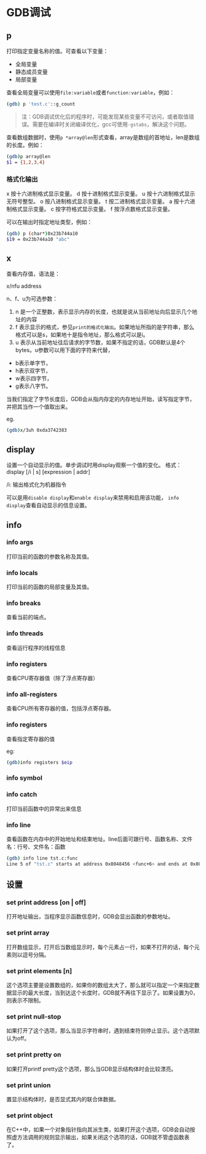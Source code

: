 # GDB调试

## p

打印指定变量名称的值。可查看以下变量：

- 全局变量
- 静态成员变量
- 局部变量

查看全局变量可以使用`file:variable`或者`function:variable`，例如：

```bash
(gdb) p 'test.c'::g_count
```

> 注：GDB调试优化后的程序时，可能发现某些变量不可访问，或者取值错误。需要在编译时关闭编译优化，gcc可使用`-gstabs`，解决这个问题。

查看数组数据时，使用`p *array@len`形式查看，array是数组的首地址，len是数组的长度。例如：

```bash
(gdb)p array@len
$1 = {1,2,3,4}
```

### 格式化输出

x 按十六进制格式显示变量。
    d 按十进制格式显示变量。
    u 按十六进制格式显示无符号整型。
    o 按八进制格式显示变量。
    t 按二进制格式显示变量。
    a 按十六进制格式显示变量。
    c 按字符格式显示变量。
    f 按浮点数格式显示变量。

可以在输出时指定地址类型，例如：

```bash
(gdb) p (char*)0x23b744a10
$19 = 0x23b744a10 "abc"
```

## x 

查看内存值，语法是：

x/nfu address

n、f、u为可选参数：
1. n 是一个正整数，表示显示内存的长度，也就是说从当前地址向后显示几个地址的内容
2. f 表示显示的格式，参见`print的格式化输出`。如果地址所指的是字符串，那么格式可以是s，如果地十是指令地址，那么格式可以是i。
3. u 表示从当前地址往后请求的字节数，如果不指定的话，GDB默认是4个bytes。u参数可以用下面的字符来代替，

- b表示单字节，
- h表示双字节，
- w表示四字节，
- g表示八字节。

当我们指定了字节长度后，GDB会从指内存定的内存地址开始，读写指定字节，并把其当作一个值取出来。

eg.
```bash
(gdb)x/3uh 0xda3742383
```

## display

设置一个自动显示的值。单步调试时用display观察一个值的变化。
格式：
display  [/i | s] [expression | addr]

/i: 输出格式化为机器指令

可以是用`disable display`和`enable display`来禁用和启用该功能， `info display`查看自动显示的信息设置。



## info

### info args

打印当前的函数的参数名称及其值。

### info locals

打印当前的函数的局部变量及其值。

### info breaks

查看当前的端点。

### info threads

查看运行程序的线程信息

### info registers

查看CPU寄存器值（除了浮点寄存器）

### info all-registers

查看CPU所有寄存器的值，包括浮点寄存器。

### info registers <register name>

查看指定寄存器的值

eg:
```bash
(gdb)info registers $eip
```

### info symbol

### info catch

打印当前函数中的异常出来信息

### info line

查看函数在内存中的开始地址和结束地址。line后面可跟行号、函数名称、文件名：行号、文件名：函数

```bash
(gdb) info line tst.c:func
Line 5 of "tst.c" starts at address 0x8048456 <func+6> and ends at 0x804845d <func+13>.
```

## 设置

### set print address [on | off]

打开地址输出，当程序显示函数信息时，GDB会显出函数的参数地址。

### set print array

打开数组显示，打开后当数组显示时，每个元素占一行，如果不打开的话，每个元素则以逗号分隔。

### set print elements [n]

这个选项主要是设置数组的，如果你的数组太大了，那么就可以指定一个来指定数据显示的最大长度，当到达这个长度时，GDB就不再往下显示了。如果设置为0，则表示不限制。

### set print null-stop

如果打开了这个选项，那么当显示字符串时，遇到结束符则停止显示。这个选项默认为off。

### set print pretty on

如果打开printf pretty这个选项，那么当GDB显示结构体时会比较漂亮。

### set print union

置显示结构体时，是否显式其内的联合体数据。

### set print object

在C++中，如果一个对象指针指向其派生类，如果打开这个选项，GDB会自动按照虚方法调用的规则显示输出，如果关闭这个选项的话，GDB就不管虚函数表了。